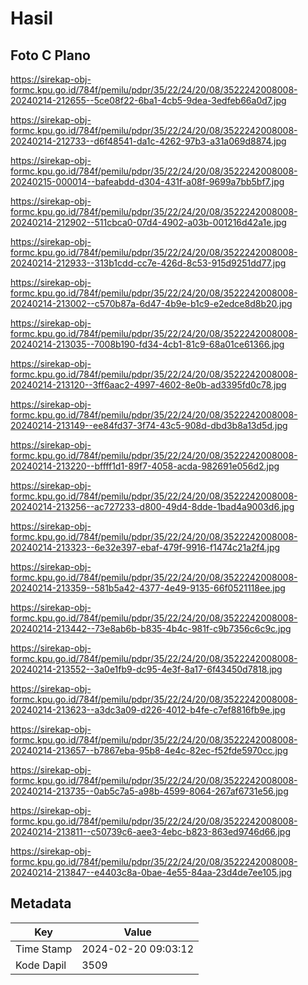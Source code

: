 # Hasil

## Foto C Plano

https://sirekap-obj-formc.kpu.go.id/784f/pemilu/pdpr/35/22/24/20/08/3522242008008-20240214-212655--5ce08f22-6ba1-4cb5-9dea-3edfeb66a0d7.jpg

https://sirekap-obj-formc.kpu.go.id/784f/pemilu/pdpr/35/22/24/20/08/3522242008008-20240214-212733--d6f48541-da1c-4262-97b3-a31a069d8874.jpg

https://sirekap-obj-formc.kpu.go.id/784f/pemilu/pdpr/35/22/24/20/08/3522242008008-20240215-000014--bafeabdd-d304-431f-a08f-9699a7bb5bf7.jpg

https://sirekap-obj-formc.kpu.go.id/784f/pemilu/pdpr/35/22/24/20/08/3522242008008-20240214-212902--511cbca0-07d4-4902-a03b-001216d42a1e.jpg

https://sirekap-obj-formc.kpu.go.id/784f/pemilu/pdpr/35/22/24/20/08/3522242008008-20240214-212933--313b1cdd-cc7e-426d-8c53-915d9251dd77.jpg

https://sirekap-obj-formc.kpu.go.id/784f/pemilu/pdpr/35/22/24/20/08/3522242008008-20240214-213002--c570b87a-6d47-4b9e-b1c9-e2edce8d8b20.jpg

https://sirekap-obj-formc.kpu.go.id/784f/pemilu/pdpr/35/22/24/20/08/3522242008008-20240214-213035--7008b190-fd34-4cb1-81c9-68a01ce61366.jpg

https://sirekap-obj-formc.kpu.go.id/784f/pemilu/pdpr/35/22/24/20/08/3522242008008-20240214-213120--3ff6aac2-4997-4602-8e0b-ad3395fd0c78.jpg

https://sirekap-obj-formc.kpu.go.id/784f/pemilu/pdpr/35/22/24/20/08/3522242008008-20240214-213149--ee84fd37-3f74-43c5-908d-dbd3b8a13d5d.jpg

https://sirekap-obj-formc.kpu.go.id/784f/pemilu/pdpr/35/22/24/20/08/3522242008008-20240214-213220--bffff1d1-89f7-4058-acda-982691e056d2.jpg

https://sirekap-obj-formc.kpu.go.id/784f/pemilu/pdpr/35/22/24/20/08/3522242008008-20240214-213256--ac727233-d800-49d4-8dde-1bad4a9003d6.jpg

https://sirekap-obj-formc.kpu.go.id/784f/pemilu/pdpr/35/22/24/20/08/3522242008008-20240214-213323--6e32e397-ebaf-479f-9916-f1474c21a2f4.jpg

https://sirekap-obj-formc.kpu.go.id/784f/pemilu/pdpr/35/22/24/20/08/3522242008008-20240214-213359--581b5a42-4377-4e49-9135-66f0521118ee.jpg

https://sirekap-obj-formc.kpu.go.id/784f/pemilu/pdpr/35/22/24/20/08/3522242008008-20240214-213442--73e8ab6b-b835-4b4c-981f-c9b7356c6c9c.jpg

https://sirekap-obj-formc.kpu.go.id/784f/pemilu/pdpr/35/22/24/20/08/3522242008008-20240214-213552--3a0e1fb9-dc95-4e3f-8a17-6f43450d7818.jpg

https://sirekap-obj-formc.kpu.go.id/784f/pemilu/pdpr/35/22/24/20/08/3522242008008-20240214-213623--a3dc3a09-d226-4012-b4fe-c7ef8816fb9e.jpg

https://sirekap-obj-formc.kpu.go.id/784f/pemilu/pdpr/35/22/24/20/08/3522242008008-20240214-213657--b7867eba-95b8-4e4c-82ec-f52fde5970cc.jpg

https://sirekap-obj-formc.kpu.go.id/784f/pemilu/pdpr/35/22/24/20/08/3522242008008-20240214-213735--0ab5c7a5-a98b-4599-8064-267af6731e56.jpg

https://sirekap-obj-formc.kpu.go.id/784f/pemilu/pdpr/35/22/24/20/08/3522242008008-20240214-213811--c50739c6-aee3-4ebc-b823-863ed9746d66.jpg

https://sirekap-obj-formc.kpu.go.id/784f/pemilu/pdpr/35/22/24/20/08/3522242008008-20240214-213847--e4403c8a-0bae-4e55-84aa-23d4de7ee105.jpg


## Metadata

| Key        | Value               |
| ---------- | ------------------- |
| Time Stamp | 2024-02-20 09:03:12 |
| Kode Dapil | 3509                |



